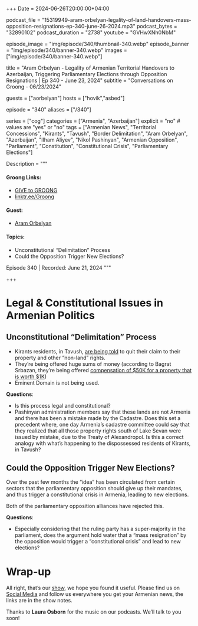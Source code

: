 +++
Date = 2024-06-26T20:00:00+04:00

podcast_file = "15319949-aram-orbelyan-legality-of-land-handovers-mass-opposition-resignations-ep-340-june-26-2024.mp3"
podcast_bytes = "32890102"
podcast_duration = "2738"
youtube = "GVHwXNh0NbM"

episode_image = "img/episode/340/thumbnail-340.webp"
episode_banner = "img/episode/340/banner-340.webp"
images = ["img/episode/340/banner-340.webp"]

title = "Aram Orbelyan - Legality of Armenian Territorial Handovers to Azerbaijan, Triggering Parliamentary Elections through Opposition Resignations | Ep 340 - June 23, 2024"
subtitle = "Conversations on Groong - 06/23/2024"

guests = ["aorbelyan"]
hosts = ["hovik","asbed"]

episode = "340"
aliases = ["/340"]

series = ["cog"]
categories = ["Armenia", "Azerbaijan"]
explicit = "no" # values are "yes" or "no"
tags = ["Armenian News", "Territorial Concessions", "Kirants", "Tavush", "Border Delimitation", "Aram Orbelyan", "Azerbaijan", "Ilham Aliyev", "Nikol Pashinyan", "Armenian Opposition", "Parliament", "Constitution", "Constitutional Crisis", "Parliamentary Elections"]

Description = """

#### Groong Links:
* [GIVE to GROONG](https://podcasts.groong.org/donate)
* [linktr.ee/Groong](https://linktr.ee/groong)

#### Guest:
* [Aram Orbelyan](/guest/aorbelyan)

#### Topics:
* Unconstitutional “Delimitation” Process
* Could the Opposition Trigger New Elections?


Episode 340 | Recorded: June 21, 2024
"""

+++

# Legal & Constitutional Issues in Armenian Politics

## Unconstitutional “Delimitation” Process

* Kirants residents, in Tavush, [are being told](https://www.youtube.com/watch?v=o9egxZg6xdU) to quit their claim to their property and other “non-land” rights.
* They’re being offered huge sums of money (according to Bagrat Srbazan, they’re being offered [compensation of $50K for a property that is worth $1K](https://news.am/arm/news/830368.html))
* Eminent Domain is not being used. 

**Questions**:

* Is this process legal and constitutional?
* Pashinyan administration members say that these lands are not Armenia and there has been a mistake made by the Cadastre. Does this set a precedent where, one day Armenia’s cadastre committee could say that they realized that all those property rights south of Lake Sevan were issued by mistake, due to the Treaty of Alexandropol. Is this a correct analogy with what’s happening to the dispossessed residents of Kirants, in Tavush?

## Could the Opposition Trigger New Elections?

Over the past few months the “idea” has been circulated from certain sectors that the parliamentary opposition should give up their mandates, and thus trigger a constitutional crisis in Armenia, leading to new elections.

Both of the parliamentary opposition alliances have rejected this.

**Questions**:

* Especially considering that the ruling party has a super-majority in the parliament, does the argument hold water that a “mass resignation” by the opposition would trigger a “constitutional crisis” and lead to new elections?

# Wrap-up

All right, that’s our [show](https://podcasts.groong.org/), we hope you found it useful. Please find us on [Social Media](https://linktr.ee/groong) and follow us everywhere you get your Armenian news, the links are in the show notes. 

Thanks to **Laura Osborn** for the music on our podcasts. We’ll talk to you soon!
